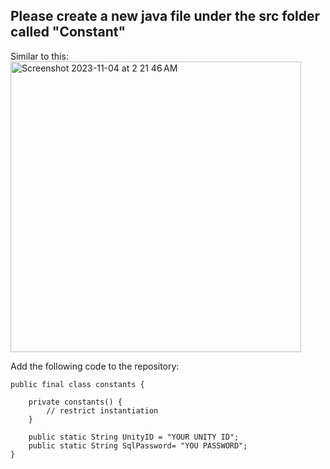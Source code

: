 ## Please create a new java file under the src folder called "Constant"

Similar to this: </br>
<img width="465" alt="Screenshot 2023-11-04 at 2 21 46 AM" src="https://github.com/sharonjoji99/DBMS_Project3_TeamM/assets/40449660/58f04644-424c-4d51-b662-5c843ddc64b8">

Add the following code to the repository:

```
public final class constants {

    private constants() {
        // restrict instantiation
    }

    public static String UnityID = "YOUR UNITY ID";
    public static String SqlPassword= "YOU PASSWORD";
}
```
